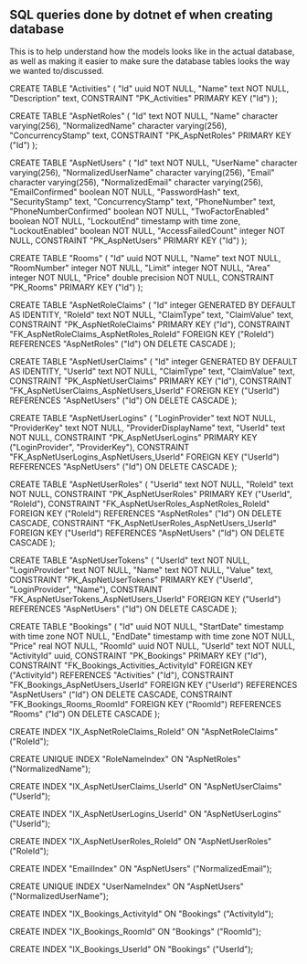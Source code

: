 ## SQL queries done by dotnet ef when creating database ##

This is to help understand how the models looks like in the actual database, 
as well as making it easier to make sure the database tables looks the way we wanted to/discussed.

CREATE TABLE "Activities" (
    "Id" uuid NOT NULL,
    "Name" text NOT NULL,
    "Description" text,
    CONSTRAINT "PK_Activities" PRIMARY KEY ("Id")
);


CREATE TABLE "AspNetRoles" (
    "Id" text NOT NULL,
    "Name" character varying(256),
    "NormalizedName" character varying(256),
    "ConcurrencyStamp" text,
    CONSTRAINT "PK_AspNetRoles" PRIMARY KEY ("Id")
);


CREATE TABLE "AspNetUsers" (
    "Id" text NOT NULL,
    "UserName" character varying(256),
    "NormalizedUserName" character varying(256),
    "Email" character varying(256),
    "NormalizedEmail" character varying(256),
    "EmailConfirmed" boolean NOT NULL,
    "PasswordHash" text,
    "SecurityStamp" text,
    "ConcurrencyStamp" text,
    "PhoneNumber" text,
    "PhoneNumberConfirmed" boolean NOT NULL,
    "TwoFactorEnabled" boolean NOT NULL,
    "LockoutEnd" timestamp with time zone,
    "LockoutEnabled" boolean NOT NULL,
    "AccessFailedCount" integer NOT NULL,
    CONSTRAINT "PK_AspNetUsers" PRIMARY KEY ("Id")
);


CREATE TABLE "Rooms" (
    "Id" uuid NOT NULL,
    "Name" text NOT NULL,
    "RoomNumber" integer NOT NULL,
    "Limit" integer NOT NULL,
    "Area" integer NOT NULL,
    "Price" double precision NOT NULL,
    CONSTRAINT "PK_Rooms" PRIMARY KEY ("Id")
);


CREATE TABLE "AspNetRoleClaims" (
    "Id" integer GENERATED BY DEFAULT AS IDENTITY,
    "RoleId" text NOT NULL,
    "ClaimType" text,
    "ClaimValue" text,
    CONSTRAINT "PK_AspNetRoleClaims" PRIMARY KEY ("Id"),
    CONSTRAINT "FK_AspNetRoleClaims_AspNetRoles_RoleId" FOREIGN KEY ("RoleId") REFERENCES "AspNetRoles" ("Id") ON DELETE CASCADE
);


CREATE TABLE "AspNetUserClaims" (
    "Id" integer GENERATED BY DEFAULT AS IDENTITY,
    "UserId" text NOT NULL,
    "ClaimType" text,
    "ClaimValue" text,
    CONSTRAINT "PK_AspNetUserClaims" PRIMARY KEY ("Id"),
    CONSTRAINT "FK_AspNetUserClaims_AspNetUsers_UserId" FOREIGN KEY ("UserId") REFERENCES "AspNetUsers" ("Id") ON DELETE CASCADE
);


CREATE TABLE "AspNetUserLogins" (
    "LoginProvider" text NOT NULL,
    "ProviderKey" text NOT NULL,
    "ProviderDisplayName" text,
    "UserId" text NOT NULL,
    CONSTRAINT "PK_AspNetUserLogins" PRIMARY KEY ("LoginProvider", "ProviderKey"),
    CONSTRAINT "FK_AspNetUserLogins_AspNetUsers_UserId" FOREIGN KEY ("UserId") REFERENCES "AspNetUsers" ("Id") ON DELETE CASCADE
);


CREATE TABLE "AspNetUserRoles" (
    "UserId" text NOT NULL,
    "RoleId" text NOT NULL,
    CONSTRAINT "PK_AspNetUserRoles" PRIMARY KEY ("UserId", "RoleId"),
    CONSTRAINT "FK_AspNetUserRoles_AspNetRoles_RoleId" FOREIGN KEY ("RoleId") REFERENCES "AspNetRoles" ("Id") ON DELETE CASCADE,
    CONSTRAINT "FK_AspNetUserRoles_AspNetUsers_UserId" FOREIGN KEY ("UserId") REFERENCES "AspNetUsers" ("Id") ON DELETE CASCADE
);


CREATE TABLE "AspNetUserTokens" (
    "UserId" text NOT NULL,
    "LoginProvider" text NOT NULL,
    "Name" text NOT NULL,
    "Value" text,
    CONSTRAINT "PK_AspNetUserTokens" PRIMARY KEY ("UserId", "LoginProvider", "Name"),
    CONSTRAINT "FK_AspNetUserTokens_AspNetUsers_UserId" FOREIGN KEY ("UserId") REFERENCES "AspNetUsers" ("Id") ON DELETE CASCADE
);


CREATE TABLE "Bookings" (
    "Id" uuid NOT NULL,
    "StartDate" timestamp with time zone NOT NULL,
    "EndDate" timestamp with time zone NOT NULL,
    "Price" real NOT NULL,
    "RoomId" uuid NOT NULL,
    "UserId" text NOT NULL,
    "ActivityId" uuid,
    CONSTRAINT "PK_Bookings" PRIMARY KEY ("Id"),
    CONSTRAINT "FK_Bookings_Activities_ActivityId" FOREIGN KEY ("ActivityId") REFERENCES "Activities" ("Id"),
    CONSTRAINT "FK_Bookings_AspNetUsers_UserId" FOREIGN KEY ("UserId") REFERENCES "AspNetUsers" ("Id") ON DELETE CASCADE,
    CONSTRAINT "FK_Bookings_Rooms_RoomId" FOREIGN KEY ("RoomId") REFERENCES "Rooms" ("Id") ON DELETE CASCADE
);


CREATE INDEX "IX_AspNetRoleClaims_RoleId" ON "AspNetRoleClaims" ("RoleId");


CREATE UNIQUE INDEX "RoleNameIndex" ON "AspNetRoles" ("NormalizedName");


CREATE INDEX "IX_AspNetUserClaims_UserId" ON "AspNetUserClaims" ("UserId");


CREATE INDEX "IX_AspNetUserLogins_UserId" ON "AspNetUserLogins" ("UserId");


CREATE INDEX "IX_AspNetUserRoles_RoleId" ON "AspNetUserRoles" ("RoleId");


CREATE INDEX "EmailIndex" ON "AspNetUsers" ("NormalizedEmail");


CREATE UNIQUE INDEX "UserNameIndex" ON "AspNetUsers" ("NormalizedUserName");


CREATE INDEX "IX_Bookings_ActivityId" ON "Bookings" ("ActivityId");


CREATE INDEX "IX_Bookings_RoomId" ON "Bookings" ("RoomId");


CREATE INDEX "IX_Bookings_UserId" ON "Bookings" ("UserId");